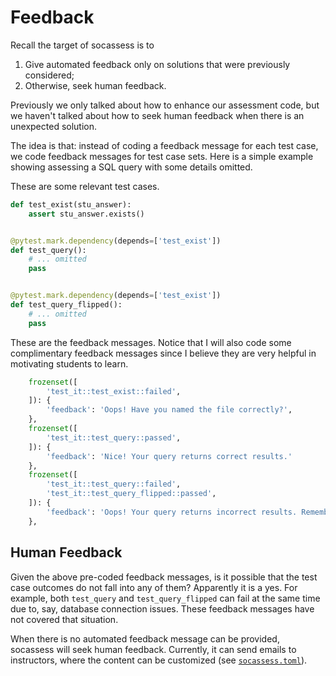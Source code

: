 # Feedback

Recall the target of socassess is to

1. Give automated feedback only on solutions that were previously considered;
1. Otherwise, seek human feedback.

Previously we only talked about how to enhance our assessment code, but we
haven't talked about how to seek human feedback when there is an unexpected
solution.

The idea is that: instead of coding a feedback message for each test case, we
code feedback messages for test case sets. Here is a simple example showing
assessing a SQL query with some details omitted.

These are some relevant test cases.

```python
def test_exist(stu_answer):
    assert stu_answer.exists()


@pytest.mark.dependency(depends=['test_exist'])
def test_query():
    # ... omitted
    pass


@pytest.mark.dependency(depends=['test_exist'])
def test_query_flipped():
    # ... omitted
    pass
```

These are the feedback messages. Notice that I will also code some complimentary
feedback messages since I believe they are very helpful in motivating students
to learn.

```python
    frozenset([
        'test_it::test_exist::failed',
    ]): {
        'feedback': 'Oops! Have you named the file correctly?',
    },
    frozenset([
        'test_it::test_query::passed',
    ]): {
        'feedback': 'Nice! Your query returns correct results.'
    },
    frozenset([
        'test_it::test_query::failed',
        'test_it::test_query_flipped::passed',
    ]): {
        'feedback': 'Oops! Your query returns incorrect results. Remember you can always contact the instructor team if you have spent too much time figuring it out on your own.'
    },
```

## Human Feedback

Given the above pre-coded feedback messages, is it possible that the test case
outcomes do not fall into any of them? Apparently it is a yes. For example, both
`test_query` and `test_query_flipped` can fail at the same time due to, say,
database connection issues. These feedback messages have not covered that
situation.

When there is no automated feedback message can be provided, socassess will seek
human feedback. Currently, it can send emails to instructors, where the content
can be customized (see
[`socassess.toml`](<https://github.com/h365chen/socassess/blob/main/examples/a1/a1/socassess.toml>)).
